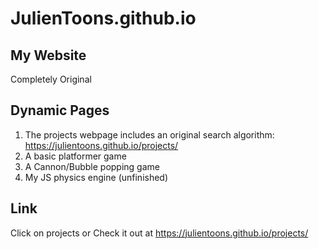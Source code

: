 # JulienToons.github.io

## My Website
Completely Original

## Dynamic Pages
1. The projects webpage includes an original search algorithm: https://julientoons.github.io/projects/
2. A basic platformer game
3. A Cannon/Bubble popping game
4. My JS physics engine (unfinished)

## Link
Click on projects
or
Check it out at https://julientoons.github.io/projects/
